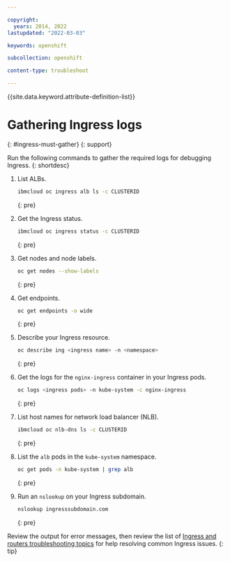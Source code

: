 ```yaml
---

copyright: 
  years: 2014, 2022
lastupdated: "2022-03-03"

keywords: openshift

subcollection: openshift

content-type: troubleshoot

---
```


{{site.data.keyword.attribute-definition-list}}


# Gathering Ingress logs
{: #ingress-must-gather}
{: support}

Run the following commands to gather the required logs for debugging Ingress.
{: shortdesc}

1. List ALBs.

    ```sh
    ibmcloud oc ingress alb ls -c CLUSTERID
    ```
    {: pre}

1. Get the Ingress status.

    ```sh
    ibmcloud oc ingress status -c CLUSTERID
    ```
    {: pre}
    
1. Get nodes and node labels.

    ```sh
    oc get nodes --show-labels
    ```
    {: pre}
    
1. Get endpoints.

    ```sh
    oc get endpoints -o wide
    ```
    {: pre}

1. Describe your Ingress resource.

    ```sh
    oc describe ing <ingress name> -n <namespace>
    ```
    {: pre}
    
1. Get the logs for the `nginx-ingress` container in your Ingress pods.

    ```sh
    oc logs <ingress pods> -n kube-system -c nginx-ingress
    ```
    {: pre}
    
1.  List host names for network load balancer (NLB).

    ```sh
    ibmcloud oc nlb-dns ls -c CLUSTERID
    ```
    {: pre}

1. List the `alb` pods in the `kube-system` namespace.

    ```sh
    oc get pods -n kube-system | grep alb
    ```
    {: pre}
    
1. Run an `nslookup` on your Ingress subdomain.

    ```sh
    nslookup ingresssubdomain.com
    ```
    {: pre}
    
Review the output for error messages, then review the list of [Ingress and routers troubleshooting topics](/docs/openshift?topic=openshift-sitemap#sitemap_ingress_and_routers) for help resolving common Ingress issues.
{: tip}




